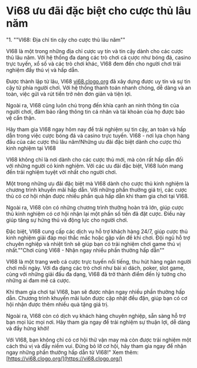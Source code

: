 # Vi68 ưu đãi đặc biệt cho cược thủ lâu năm
"1. ""VI68: Địa chỉ tin cậy cho cược thủ lâu năm""

VI68 là một trong những địa chỉ cược uy tín và tin cậy dành cho các cược thủ lâu năm. Với hệ thống đa dạng các trò chơi cá cược như bóng đá, casino trực tuyến, xổ số và các trò chơi khác, VI68 đem đến cho người chơi trải nghiệm đầy thú vị và hấp dẫn.

Được thành lập từ lâu, VI68 [vi68.clogo.org](https://vi68.clogo.org) đã xây dựng được uy tín và sự tin cậy từ phía người chơi. Với hệ thống thanh toán nhanh chóng, dễ dàng và an toàn, việc gửi và rút tiền trở nên đơn giản và tiện lợi.

Ngoài ra, VI68 cũng luôn chú trọng đến khía cạnh an ninh thông tin của người chơi, đảm bảo rằng thông tin cá nhân và tài khoản của họ được bảo vệ cẩn thận.

Hãy tham gia VI68 ngay hôm nay để trải nghiệm sự tin cậy, an toàn và hấp dẫn trong việc cược bóng đá và casino trực tuyến. VI68 - nơi lựa chọn hàng đầu của các cược thủ lâu năm!Những ưu đãi đặc biệt dành cho cược thủ kinh nghiệm tại VI68

VI68 không chỉ là nơi dành cho các cược thủ mới, mà còn rất hấp dẫn đối với những người có kinh nghiệm. Với các ưu đãi đặc biệt, VI68 luôn mang đến trải nghiệm tuyệt vời nhất cho người chơi.

Một trong những ưu đãi đặc biệt mà VI68 dành cho cược thủ kinh nghiệm là chương trình khuyến mãi hấp dẫn. Với những phần thưởng giá trị, các cược thủ có cơ hội nhận được nhiều phần quà hấp dẫn khi tham gia chơi tại VI68.

Ngoài ra, VI68 còn có những chương trình thưởng hoàn trả lớn, giúp cược thủ kinh nghiệm có cơ hội nhận lại một phần số tiền đã đặt cược. Điều này giúp tăng sự hứng thú và động lực cho người chơi.

Đặc biệt, VI68 cung cấp các dịch vụ hỗ trợ khách hàng 24/7, giúp cược thủ kinh nghiệm giải đáp mọi thắc mắc hoặc gặp vấn đề khi chơi. Đội ngũ hỗ trợ chuyên nghiệp và nhiệt tình sẽ giúp bạn có trải nghiệm chơi game thú vị nhất.""Chơi cùng VI68 - Nhận ngay nhiều phần thưởng hấp dẫn""

VI68 là một trang web cá cược trực tuyến nổi tiếng, thu hút hàng ngàn người chơi mỗi ngày. Với đa dạng các trò chơi như bài xì dách, poker, slot game, cùng với những giải đấu đa dạng, VI68 đã trở thành điểm đến lý tưởng cho những ai đam mê cá cược.

Khi tham gia chơi tại VI68, bạn sẽ được nhận ngay nhiều phần thưởng hấp dẫn. Chương trình khuyến mãi luôn được cập nhật đều đặn, giúp bạn có cơ hội nhận được thêm nhiều quà tặng giá trị.

Ngoài ra, VI68 còn có dịch vụ khách hàng chuyên nghiệp, sẵn sàng hỗ trợ bạn mọi lúc mọi nơi. Hãy tham gia ngay để trải nghiệm sự thuận lợi, dễ dàng và đầy hứng khởi!

Với VI68, bạn không chỉ có cơ hội thử vận may mà còn được trải nghiệm một cách thú vị và đầy niềm vui. Đừng bỏ lỡ cơ hội, hãy tham gia ngay để nhận ngay những phần thưởng hấp dẫn từ VI68!"
Xem thêm: [https://vi68.clogo.org/](https://vi68.clogo.org/)